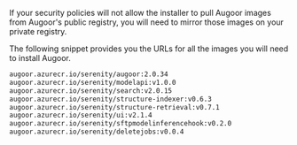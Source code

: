 
If your security policies will not allow the installer to pull Augoor images from Augoor's public registry, you will need to mirror those images on your private registry.

The following snippet provides you the URLs for all the images you will need to install Augoor.

``` bash
augoor.azurecr.io/serenity/augoor:2.0.34
augoor.azurecr.io/serenity/modelapi:v1.0.0
augoor.azurecr.io/serenity/search:v2.0.15
augoor.azurecr.io/serenity/structure-indexer:v0.6.3
augoor.azurecr.io/serenity/structure-retrieval:v0.7.1
augoor.azurecr.io/serenity/ui:v2.1.4
augoor.azurecr.io/serenity/sftpmodelinferencehook:v0.2.0
augoor.azurecr.io/serenity/deletejobs:v0.0.4
```